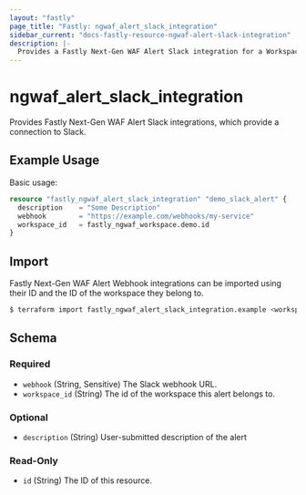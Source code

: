 ```yaml
---
layout: "fastly"
page_title: "Fastly: ngwaf_alert_slack_integration"
sidebar_current: "docs-fastly-resource-ngwaf-alert-slack-integration"
description: |-
  Provides a Fastly Next-Gen WAF Alert Slack integration for a Workspace
---
```


# ngwaf_alert_slack_integration

Provides Fastly Next-Gen WAF Alert Slack integrations, which provide a connection to Slack.

## Example Usage

Basic usage:

```terraform
resource "fastly_ngwaf_alert_slack_integration" "demo_slack_alert" {
  description    = "Some Description"
  webhook        = "https://example.com/webhooks/my-service"
  workspace_id   = fastly_ngwaf_workspace.demo.id
}
```

## Import

Fastly Next-Gen WAF Alert Webhook integrations can be imported using their ID and the ID of the workspace they belong to.

```sh
$ terraform import fastly_ngwaf_alert_slack_integration.example <workspace_id>/<alert_id>
```

<!-- schema generated by tfplugindocs -->
## Schema

### Required

- `webhook` (String, Sensitive) The Slack webhook URL.
- `workspace_id` (String) The id of the workspace this alert belongs to.

### Optional

- `description` (String) User-submitted description of the alert

### Read-Only

- `id` (String) The ID of this resource.